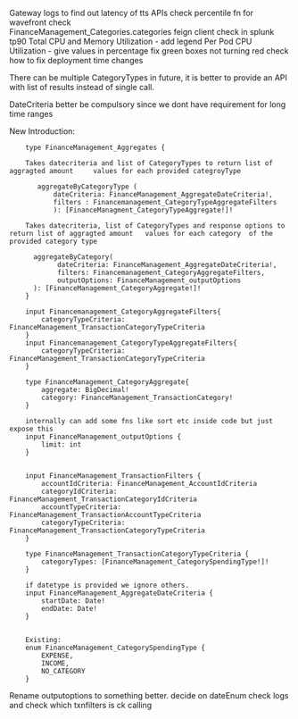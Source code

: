 Gateway logs to find out latency of tts APIs
check percentile fn for wavefront
check   
FinanceManagement_Categories.categories 
feign client check in splunk tp90
Total CPU and Memory Utilization - add legend
Per Pod CPU Utilization - give values in percentage
fix green boxes not turning red 
check how to fix deployment time changes


There can be multiple CategoryTypes in future, it is better to provide an API with list of results instead of single call.

DateCriteria better be compulsory since we dont have requirement for long time ranges


New Introduction:

```
	type FinanceManagement_Aggregates {

	Takes datecriteria and list of CategoryTypes to return list of aggragted amount     values for each provided categroyType

	   aggregateByCategoryType (
		   dateCriteria: FinanceManagement_AggregateDateCriteria!, 
		   filters : Financemanagement_CategoryTypeAggregateFilters
		   ): [FinanceManagment_CategoryTypeAggregate!]! 

	Takes datecriteria, list of CategoryTypes and response options to return list of aggragted amount   values for each category  of the provided category type

	  aggregateByCategory(
			dateCriteria: FinanceManagement_AggregateDateCriteria!,
			filters: Financemanagement_CategoryAggregateFilters,
			outputOptions: FinanceManagement_outputOptions
	  ): [FinanceManagement_CategoryAggregate!]!
	}

	input Financemanagement_CategoryAggregateFilters{
		categoryTypeCriteria: FinanceManagement_TransactionCategoryTypeCriteria
	}
	input Financemanagement_CategoryTypeAggregateFilters{
		categoryTypeCriteria: FinanceManagement_TransactionCategoryTypeCriteria
	}

	type FinanceManagement_CategoryAggregate{
		aggregate: BigDecimal!
	    category: FinanceManagement_TransactionCategory!
	}

	internally can add some fns like sort etc inside code but just expose this 
	input FinanceManagement_outputOptions {
		limit: int
	}
	

	input FinanceManagement_TransactionFilters {  
	    accountIdCriteria: FinanceManagement_AccountIdCriteria  
	    categoryIdCriteria: FinanceManagement_TransactionCategoryIdCriteria  
	    accountTypeCriteria: FinanceManagement_TransactionAccountTypeCriteria
	    categoryTypeCriteria: FinanceManagement_TransactionCategoryTypeCriteria
	}

	type FinanceManagement_TransactionCategoryTypeCriteria {
		categoryTypes: [FinanceManagement_CategorySpendingType!]!
	}

	if datetype is provided we ignore others.
	input FinanceManagement_AggregateDateCriteria {  
	    startDate: Date!
	    endDate: Date!
	}


	Existing: 
	enum FinanceManagement_CategorySpendingType {  
	    EXPENSE,  
	    INCOME,  
	    NO_CATEGORY  
	}

```

	

Rename outputoptions to something better.
decide on dateEnum
check logs and check which txnfilters is ck calling
